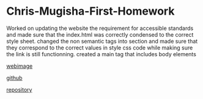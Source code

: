 # Chris-Mugisha-First-Homework
Worked on updating the website the requirement for accessible standards and made sure that the index.html was correctly condensed to the correct style sheet. changed the non semantic tags into section and made sure that they correspond to the correct values in style css code while making sure the link is still functionning. 
created a main tag that includes body elements

<!-- website Image, github and repo -->


[webimage](file:///Users/chrismugisha/Desktop/Homework/Chris-Mugisha-First-Homework/assets/images/screeshot.png)

[github](https://mugisha27.github.io/Chris-Mugisha-First-Homework/)

[repository](https://github.com/Mugisha27/Chris-Mugisha-First-Homework)